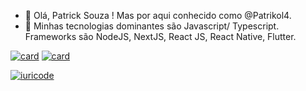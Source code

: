 - 👋 Olá, Patrick Souza ! Mas por aqui conhecido como @Patrikol4.
- 👀 Minhas tecnologias dominantes são Javascript/ Typescript. Frameworks são NodeJS, NextJS, React JS, React Native, Flutter.

[![card](https://github-readme-stats.vercel.app/api?username=Patrikol4&theme=default)](https://github.com/anuraghazra/github-readme-stats)
[![card](https://github-readme-stats.vercel.app/api?username=Patrikol4&theme=default)](https://github.com/anuraghazra/github-readme-stats)

[![iuricode](https://github-readme-stats.vercel.app/api/top-langs/?username=Patrikol4&hide=html&layout=compact=true&theme=default)](https://github.com/anuraghazra/github-readme-stats)

<!---
Patrikol4/Patrikol4 is a ✨ special ✨ repository because its `README.md` (this file) appears on your GitHub profile.
You can click the Preview link to take a look at your changes.
--->

